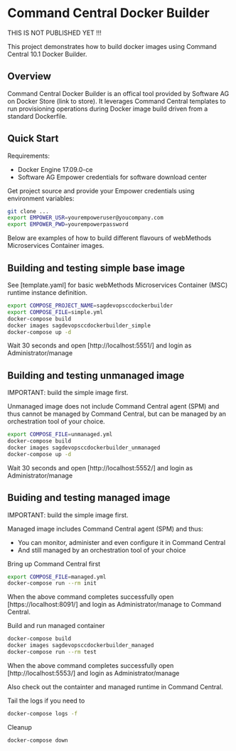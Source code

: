 # Command Central Docker Builder

THIS IS NOT PUBLISHED YET !!!

This project demonstrates how to build docker images using
Command Central 10.1 Docker Builder.

## Overview

Command Central Docker Builder is an offical tool provided by Software AG
on Docker Store (link to store). It leverages Command Central templates to run
provisioning operations during Docker image build driven from a standard
Dockerfile.

## Quick Start

Requirements:

* Docker Engine 17.09.0-ce
* Software AG Empower credentials for software download center

Get project source and provide your Empower credentials
using environment variables:

```bash
git clone ...
export EMPOWER_USR=yourempoweruser@youcompany.com
export EMPOWER_PWD=yourempowerpassword
```

Below are examples of how to build different flavours of webMethods Microservices Container images.

## Building and testing simple base image

See [template.yaml] for basic webMethods Microservices Container (MSC) runtime instance definition.

```bash
export COMPOSE_PROJECT_NAME=sagdevopsccdockerbuilder
export COMPOSE_FILE=simple.yml
docker-compose build
docker images sagdevopsccdockerbuilder_simple
docker-compose up -d
```

Wait 30 seconds and open [http://localhost:5551/] and login as Administrator/manage

## Building and testing unmanaged image

IMPORTANT: build the simple image first.

Unmanaged image does not include Command Central agent (SPM) and thus cannot be managed
by Command Central, but can be managed by an orchestration tool of your choice.

```bash
export COMPOSE_FILE=unmanaged.yml
docker-compose build
docker images sagdevopsccdockerbuilder_unmanaged
docker-compose up -d
```

Wait 30 seconds and open [http://localhost:5552/] and login as Administrator/manage

## Buiding and testing managed image

IMPORTANT: build the simple image first.

Managed image includes Command Central agent (SPM) and thus:

* You can monitor, administer and even configure it in Command Central
* And still managed by an orchestration tool of your choice

Bring up Command Central first

```bash
export COMPOSE_FILE=managed.yml
docker-compose run --rm init
```

When the above command completes successfully
open [https://localhost:8091/] and login as Administrator/manage to Command Central.

Build and run managed container

```bash
docker-compose build
docker images sagdevopsccdockerbuilder_managed
docker-compose run --rm test
```

When the above command completes successfully
open [http://localhost:5553/] and login as Administrator/manage

Also check out the containter and managed runtime in Command Central.

Tail the logs if you need to

```bash
docker-compose logs -f
```

Cleanup

```bash
docker-compose down
```
